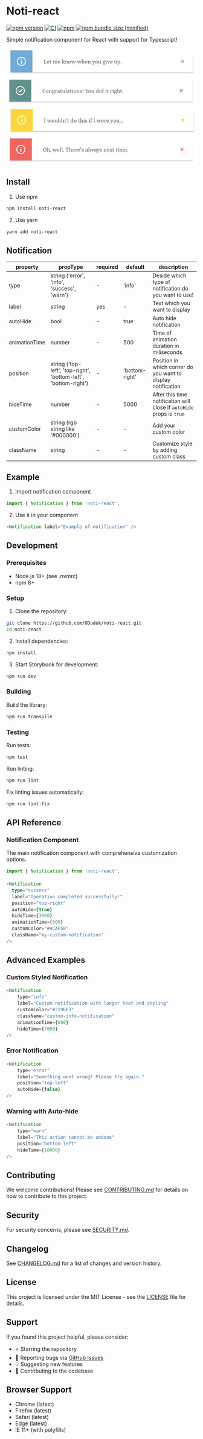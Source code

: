 # Noti-react

[![npm version](https://img.shields.io/npm/v/noti-react.svg?style=flat-square)](https://www.npmjs.com/package/noti-react)
[![CI](https://github.com/ODudek/noti-react/workflows/CI/badge.svg)](https://github.com/ODudek/noti-react/actions)
[![npm](https://img.shields.io/npm/dt/noti-react.svg?style=flat-square)](https://www.npmjs.com/package/noti-react)
[![npm bundle size (minified)](https://img.shields.io/bundlephobia/min/noti-react.svg?style=flat-square)](https://bundlephobia.com/package/noti-react)

Simple notification component for React with support for Typescript!

![demo](./demo.jpg)

## Install

1. Use npm

```bash
npm install noti-react
```

2. Use yarn

```bash
yarn add noti-react
```

## Notification

| property      | propType                                                        | required | default        | description                                                           |
| ------------- | --------------------------------------------------------------- | -------- | -------------- | --------------------------------------------------------------------- |
| type          | string ('error', 'info', 'success', 'warn')                     | -        | 'info'         | Deside which type of notification do you want to use!                 |
| label         | string                                                          | yes      | -              | Text which you want to display                                        |
| autoHide      | bool                                                            | -        | true           | Auto hide notification                                                |
| animationTime | number                                                          | -        | 500            | Time of animation duration in miliseconds                             |
| position      | string ('top-left', 'top-right', 'bottom-left', 'bottom-right') | -        | 'bottom-right' | Position in which corner do you want to display notification          |
| hideTime      | number                                                          | -        | 5000           | After this time notification will close if `autoHide` props is `true` |
| customColor   | string (rgb string like '#000000')                              | -        | -              | Add your custom color                                                 |
| className     | string                                                          | -        | -              | Customize style by adding custom class                                |

## Example

1. Import notification component

```javascript
import { Notification } from 'noti-react';
```

2. Use it in your component

```javascript
<Notification label="Example of notification" />
```

## Development

### Prerequisites

- Node.js 18+ (see .nvmrc)
- npm 8+

### Setup

1. Clone the repository:

```bash
git clone https://github.com/ODudek/noti-react.git
cd noti-react
```

2. Install dependencies:

```bash
npm install
```

3. Start Storybook for development:

```bash
npm run dev
```

### Building

Build the library:

```bash
npm run transpile
```

### Testing

Run tests:

```bash
npm test
```

Run linting:

```bash
npm run lint
```

Fix linting issues automatically:

```bash
npm run lint:fix
```

## API Reference

### Notification Component

The main notification component with comprehensive customization options.

```typescript
import { Notification } from 'noti-react';

<Notification
  type="success"
  label="Operation completed successfully!"
  position="top-right"
  autoHide={true}
  hideTime={3000}
  animationTime={300}
  customColor="#4CAF50"
  className="my-custom-notification"
/>
```

## Advanced Examples

### Custom Styled Notification

```javascript
<Notification
	type="info"
	label="Custom notification with longer text and styling"
	customColor="#2196F3"
	className="custom-info-notification"
	animationTime={600}
	hideTime={7000}
/>
```

### Error Notification

```javascript
<Notification
	type="error"
	label="Something went wrong! Please try again."
	position="top-left"
	autoHide={false}
/>
```

### Warning with Auto-hide

```javascript
<Notification
	type="warn"
	label="This action cannot be undone"
	position="bottom-left"
	hideTime={10000}
/>
```

## Contributing

We welcome contributions! Please see [CONTRIBUTING.md](CONTRIBUTING.md) for details on how to contribute to this project.

## Security

For security concerns, please see [SECURITY.md](SECURITY.md).

## Changelog

See [CHANGELOG.md](CHANGELOG.md) for a list of changes and version history.

## License

This project is licensed under the MIT License - see the [LICENSE](LICENSE) file for details.

## Support

If you found this project helpful, please consider:

- ⭐ Starring the repository
- 🐛 Reporting bugs via [GitHub Issues](https://github.com/ODudek/noti-react/issues)
- 💡 Suggesting new features
- 🤝 Contributing to the codebase

## Browser Support

- Chrome (latest)
- Firefox (latest)
- Safari (latest)
- Edge (latest)
- IE 11+ (with polyfills)
